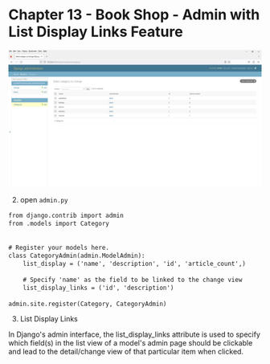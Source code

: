 # Chapter 13 - Book Shop - Admin with List Display Links Feature
 
![Image](1.PNG)

2. open `admin.py`

```
from django.contrib import admin
from .models import Category


# Register your models here.
class CategoryAdmin(admin.ModelAdmin):
    list_display = ('name', 'description', 'id', 'article_count',)

    # Specify 'name' as the field to be linked to the change view
    list_display_links = ('id', 'description')

admin.site.register(Category, CategoryAdmin)
```

3. List Display Links

In Django's admin interface, the list_display_links attribute is used to specify which field(s) in the list view of a model's admin page should be clickable and lead to the detail/change view of that particular item when clicked.